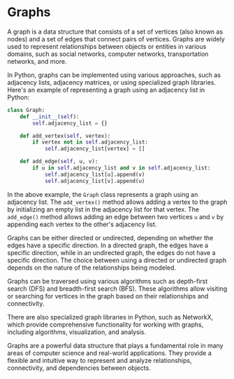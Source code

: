 # Graphs

A graph is a data structure that consists of a set of vertices (also known as nodes) and a set of edges that connect pairs of vertices. Graphs are widely used to represent relationships between objects or entities in various domains, such as social networks, computer networks, transportation networks, and more.

In Python, graphs can be implemented using various approaches, such as adjacency lists, adjacency matrices, or using specialized graph libraries. Here's an example of representing a graph using an adjacency list in Python:

```python
class Graph:
    def __init__(self):
        self.adjacency_list = {}

    def add_vertex(self, vertex):
        if vertex not in self.adjacency_list:
            self.adjacency_list[vertex] = []

    def add_edge(self, u, v):
        if u in self.adjacency_list and v in self.adjacency_list:
            self.adjacency_list[u].append(v)
            self.adjacency_list[v].append(u)
```

In the above example, the `Graph` class represents a graph using an adjacency list. The `add_vertex()` method allows adding a vertex to the graph by initializing an empty list in the adjacency list for that vertex. The `add_edge()` method allows adding an edge between two vertices `u` and `v` by appending each vertex to the other's adjacency list.

Graphs can be either directed or undirected, depending on whether the edges have a specific direction. In a directed graph, the edges have a specific direction, while in an undirected graph, the edges do not have a specific direction. The choice between using a directed or undirected graph depends on the nature of the relationships being modeled.

Graphs can be traversed using various algorithms such as depth-first search (DFS) and breadth-first search (BFS). These algorithms allow visiting or searching for vertices in the graph based on their relationships and connectivity.

There are also specialized graph libraries in Python, such as NetworkX, which provide comprehensive functionality for working with graphs, including algorithms, visualization, and analysis.

Graphs are a powerful data structure that plays a fundamental role in many areas of computer science and real-world applications. They provide a flexible and intuitive way to represent and analyze relationships, connectivity, and dependencies between objects.